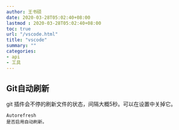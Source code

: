 ```yaml
---
author: 王书硕
date: 2020-03-28T05:02:40+08:00
lastmod : 2020-03-28T05:02:40+08:00
toc: true
url: "/vscode.html"
title: "vscode"
summary: ""
categories:
- api
- 工具
---
```


## Git自动刷新

git 插件会不停的刷新文件的状态，间隔大概5秒。可以在设置中关掉它。

```
Autorefresh
是否启用自动刷新。
```
